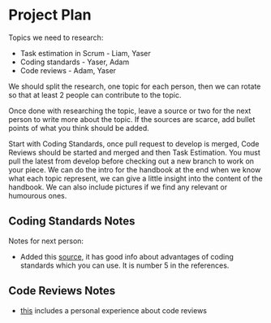# Project Plan

Topics we need to research:

- Task estimation in Scrum - Liam, Yaser
- Coding standards - Yaser, Adam
- Code reviews - Adam, Yaser

We should split the research, one topic for each person, then we can rotate so that at least 2 people can contribute to the topic.

Once done with researching the topic, leave a source or two for the next person to write more about the topic.
If the sources are scarce, add bullet points of what you think should be added.

Start with Coding Standards, once pull request to develop is merged, Code Reviews should be started and merged and then Task Estimation. You must pull the latest from develop before checking out a new branch to work on your piece. We can do the intro for the handbook at the end when we know what each topic represent, we can give a little insight into the content of the handbook. We can also include pictures if we find any relevant or humourous ones.

## Coding Standards Notes

Notes for next person:

- Added this [source](https://www.multidots.com/importance-of-code-quality-and-coding-standard-in-software-development/), it has good info about advantages of coding standards which you can use. It is number 5 in the references.

## Code Reviews Notes

- [this](https://codegym.cc/groups/posts/387-10-ways-to-improve-your-code-proven-through-personal-experience) includes a personal experience about code reviews
